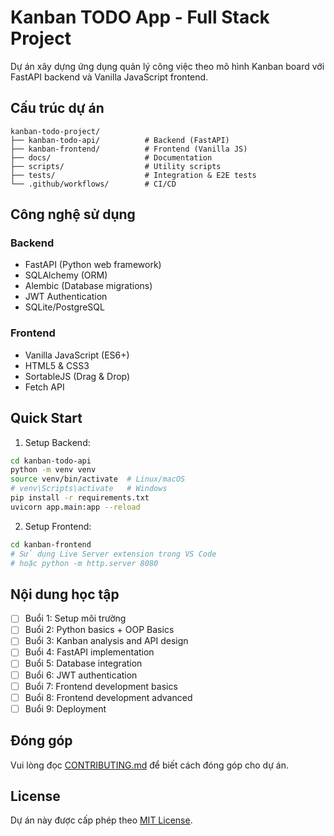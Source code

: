 # Kanban TODO App - Full Stack Project

Dự án xây dựng ứng dụng quản lý công việc theo mô hình Kanban board với FastAPI backend và Vanilla JavaScript frontend.

## Cấu trúc dự án

```
kanban-todo-project/
├── kanban-todo-api/          # Backend (FastAPI)
├── kanban-frontend/          # Frontend (Vanilla JS)
├── docs/                     # Documentation
├── scripts/                  # Utility scripts
├── tests/                    # Integration & E2E tests
└── .github/workflows/        # CI/CD
```

## Công nghệ sử dụng

### Backend
- FastAPI (Python web framework)
- SQLAlchemy (ORM)
- Alembic (Database migrations)
- JWT Authentication
- SQLite/PostgreSQL

### Frontend
- Vanilla JavaScript (ES6+)
- HTML5 & CSS3
- SortableJS (Drag & Drop)
- Fetch API

## Quick Start

1. Setup Backend:
```bash
cd kanban-todo-api
python -m venv venv
source venv/bin/activate  # Linux/macOS
# venv\Scripts\activate   # Windows
pip install -r requirements.txt
uvicorn app.main:app --reload
```

2. Setup Frontend:
```bash
cd kanban-frontend
# Sử dụng Live Server extension trong VS Code
# hoặc python -m http.server 8080
```

## Nội dung học tập

- [ ] Buổi 1: Setup môi trường
- [ ] Buổi 2: Python basics + OOP Basics
- [ ] Buổi 3: Kanban analysis and API design
- [ ] Buổi 4: FastAPI implementation
- [ ] Buổi 5: Database integration
- [ ] Buổi 6: JWT authentication
- [ ] Buổi 7: Frontend development basics
- [ ] Buổi 8: Frontend development advanced
- [ ] Buổi 9: Deployment

## Đóng góp

Vui lòng đọc [CONTRIBUTING.md](CONTRIBUTING.md) để biết cách đóng góp cho dự án.

## License

Dự án này được cấp phép theo [MIT License](LICENSE).
